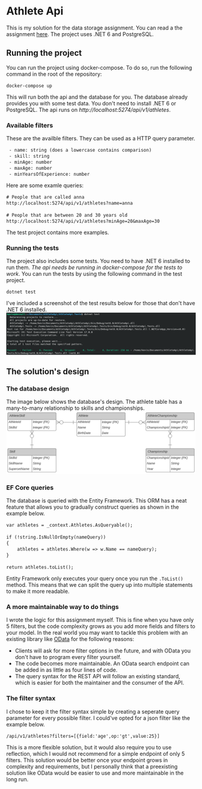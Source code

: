 # Athlete Api
This is my solution for the data storage assignment. You can read a the assignment [here](./doc/assignment.md). The project uses .NET 6 and PostgreSQL.

## Running the project
You can run the project using docker-compose. To do so, run the following command in the root of the repository:
```
docker-compose up
```
This will run both the api and the database for you. The database already provides you with some test data. You don't need to install .NET 6 or PostgreSQL. The api runs on *http://localhost:5274/api/v1/athletes*.

### Available filters
These are the availble filters. They can be used as a HTTP query parameter.
```
 - name: string (does a lowercase contains comparison)
 - skill: string
 - minAge: number
 - maxAge: number
 - minYearsOfExperience: number
```
Here are some examle queries:
```
# People that are called anna
http://localhost:5274/api/v1/athletes?name=anna

# People that are between 20 and 30 years old
http://localhost:5274/api/v1/athletes?minAge=20&maxAge=30
```
The test project contains more examples.

### Running the tests
The project also includes some tests. You need to have .NET 6 installed to run them. *The api needs be running in docker-compose for the tests to work*. You can run the tests by using the following command in the test project.
```
dotnet test
```
I've included a screenshot of the test results below for those that don't have .NET 6 installed.
![Test results](./doc/img/test_results.png)


## The solution's design
### The database design
The image below shows the database's design. The athlete table has a many-to-many relationship to skills and championships.
![ERD Diagram](./doc/img/erd_diagram.png)

### EF Core queries
The database is queried with the Entity Framework. This ORM has a neat feature that allows you to gradually construct queries as shown in the example below.
```
var athletes = _context.Athletes.AsQueryable();

if (!string.IsNullOrEmpty(nameQuery))
{
    athletes = athletes.Where(w => w.Name == nameQuery);
}

return athletes.toList();
```
Entity Framework only executes your query once you run the ```.ToList()``` method. This means that we can split the query up into multiple statements to make it more readable.

### A more maintainable way to do things
I wrote the logic for this assignment myself. This is fine when you have only 5 filters, but the code complexity grows as you add more fields and filters to your model. In the real world you may want to tackle this problem with an existing library like [OData](https://docs.microsoft.com/en-us/odata/overview) for the following reasons:
- Clients will ask for more filter options in the future, and with OData you don't have to program every filter yourself.
- The code becomes more maintainable. An OData search endpoint can be added in as little as four lines of code.
- The query syntax for the REST API will follow an existing standard, which is easier for both the maintainer and the consumer of the API.

### The filter syntax
I chose to keep it the filter syntax simple by creating a seperate query parameter for every possible filter. I could've opted for a json filter like the example below.
```
/api/v1/athletes?filters=[{field:'age',op:'gt',value:25}]
```
This is a more flexible solution, but it would also require you to use reflection, which I would not recommend for a simple endpoint of only 5 filters. This solution would be better once your endpoint grows in complexity and requirements, but I personally think that a preexisting solution like OData would be easier to use and more maintainable in the long run.
